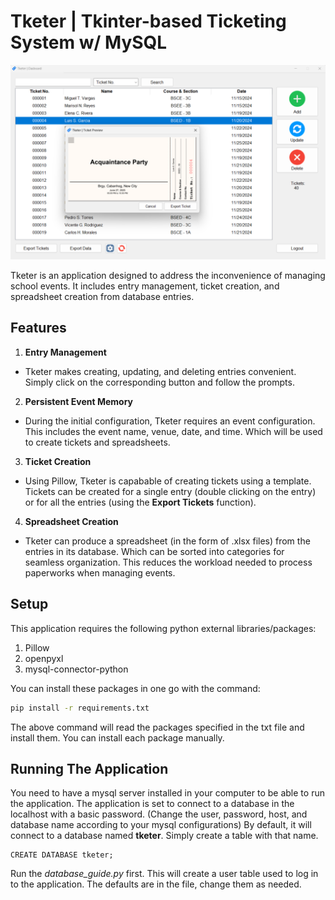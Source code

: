 # Tketer | Tkinter-based Ticketing System w/ MySQL

![App Preview Image](images/preview.png)

Tketer is an application designed to address the inconvenience of managing school events. It includes entry management, ticket creation, and spreadsheet creation from database entries.

## Features
1. **Entry Management**
-  Tketer makes creating, updating, and deleting entries convenient. Simply click on the corresponding button and follow the prompts.
2. **Persistent Event Memory**
- During the initial configuration, Tketer requires an event configuration. This includes the event name, venue, date, and time. Which will be used to create tickets and spreadsheets.
3. **Ticket Creation**
- Using Pillow, Tketer is capabable of creating tickets using a template. Tickets can be created for a single entry (double clicking on the entry) or for all the entries (using the **Export Tickets** function).
4. **Spreadsheet Creation**
- Tketer can produce a spreadsheet (in the form of .xlsx files) from the entries in its database. Which can be sorted into categories for seamless organization. This reduces the workload needed to process paperworks when managing events.

## Setup
This application requires the following python external libraries/packages:
1. Pillow
2. openpyxl
3. mysql-connector-python

You can install these packages in one go with the command:
```bash
pip install -r requirements.txt
```
The above command will read the packages specified in the txt file and install them. You can install each package manually.

## Running The Application
You need to have a mysql server installed in your computer to be able to run the application.
The application is set to connect to a database in the localhost with a basic password. (Change the user, password, host, and database name according to your mysql configurations)
By default, it will connect to a database named **tketer**. Simply create a table with that name.
```mysql
CREATE DATABASE tketer;
```

Run the *database_guide.py* first. This will create a user table used to log in to the application. The defaults are in the file, change them as needed.
